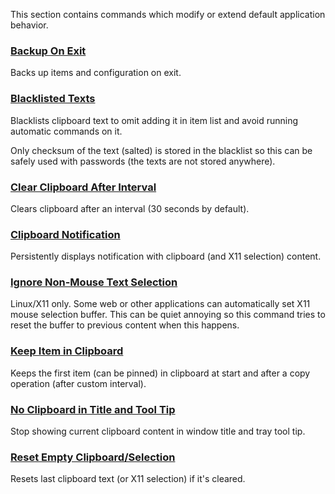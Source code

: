 This section contains commands which modify or extend default application behavior.

### [Backup On Exit](backup-on-exit.ini)

Backs up items and configuration on exit.

### [Blacklisted Texts](blacklisted_texts.ini)

Blacklists clipboard text to omit adding it in item list and avoid running
automatic commands on it.

Only checksum of the text (salted) is stored in the blacklist so this can be
safely used with passwords (the texts are not stored anywhere).

### [Clear Clipboard After Interval](clear-clipboard-after-interval.ini)

Clears clipboard after an interval (30 seconds by default).

### [Clipboard Notification](clipboard-notification.ini)

Persistently displays notification with clipboard (and X11 selection) content.

### [Ignore Non-Mouse Text Selection](ignore-non-mouse-text-selection.ini)

Linux/X11 only. Some web or other applications can automatically set X11 mouse
selection buffer. This can be quiet annoying so this command tries to reset the
buffer to previous content when this happens.

### [Keep Item in Clipboard](keep-item-in-clipboard.ini)

Keeps the first item (can be pinned) in clipboard at start and after a copy
operation (after custom interval).

### [No Clipboard in Title and Tool Tip](no-clipboard-in-title-and-tooltip.ini)

Stop showing current clipboard content in window title and tray tool tip.

### [Reset Empty Clipboard/Selection](reset-empty-clipboard.ini)

Resets last clipboard text (or X11 selection) if it's cleared.
